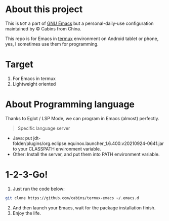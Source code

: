 # About this project


This is `NOT` a part of [GNU Emacs](https://www.gnu.org/software/emacs/) but a personal-daily-use configuration maintained by © Cabins from China.

This repo is for Emacs in [termux](https://termux.com/) environment on Android tablet or phone, yes, I sometimes use them for programming.

# Target

1. For Emacs in termux
2. Lightweight oriented

# About Programming language

Thanks to Eglot / LSP Mode, we can program in Emacs (almost) perfectly.

> Specific language server
- Java: put jdt-folder/plugins/org.eclipse.equinox.launcher_1.6.400.v20210924-0641.jar to your CLASSPATH environment variable.
- Other: Install the server, and put them into PATH environment variable.

# 1-2-3-Go!

1. Just run the code below:

```bash
git clone https://github.com/cabins/termux-emacs ~/.emacs.d
```

2. And then launch your Emacs, wait for the package installation finish.
3. Enjoy the life.
